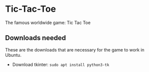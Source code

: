 # Tic-Tac-Toe
The famous worldwide game: Tic Tac Toe 

## Downloads needed

These are the downloads that are necessary for the game to work in Ubuntu.

- Download tkinter: ```sudo apt install python3-tk```
